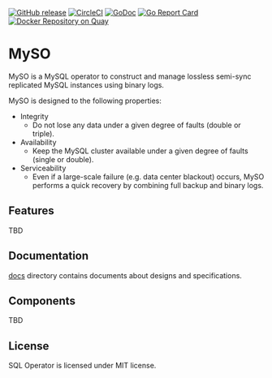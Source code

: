 [![GitHub release](https://img.shields.io/github/release/cybozu-go/myso.svg?maxAge=60)][releases]
[![CircleCI](https://circleci.com/gh/cybozu-go/myso.svg?style=svg)](https://circleci.com/gh/cybozu-go/myso)
[![GoDoc](https://godoc.org/github.com/cybozu-go/myso?status.svg)][godoc]
[![Go Report Card](https://goreportcard.com/badge/github.com/cybozu-go/myso)](https://goreportcard.com/report/github.com/cybozu-go/myso)
[![Docker Repository on Quay](https://quay.io/repository/cybozu/myso/status "Docker Repository on Quay")](https://quay.io/repository/cybozu/myso)

MySO
====

MySO is a MySQL operator to construct and manage lossless semi-sync replicated MySQL instances using binary logs.

MySO is designed to  the following properties:
- Integrity
    - Do not lose any data under a given degree of faults (double or triple).
- Availability
    - Keep the MySQL cluster available under a given degree of faults (single or double).
- Serviceability
    - Even if a large-scale failure (e.g. data center blackout) occurs, MySO performs a quick recovery by combining full backup and binary logs.

Features
--------

TBD

Documentation
--------------

[docs](docs/) directory contains documents about designs and specifications.

Components
----------

TBD

License
-------
SQL Operator is licensed under MIT license.

[releases]: https://github.com/cybozu-go/myso/releases
[godoc]: https://godoc.org/github.com/cybozu-go/myso
